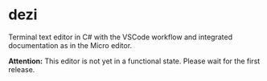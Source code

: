 # dezi

Terminal text editor in C# with the VSCode workflow and integrated documentation as in the Micro editor.

**Attention:** This editor is not yet in a functional state. Please wait for the first release.
